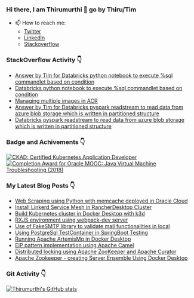 ### Hi there, I am Thirumurthi 👋 go by Thiru/Tim

- 📫 How to reach me: 
  - [Twitter](https://twitter.com/sthirumurthi)
  - [LinkedIn](https://www.linkedin.com/in/thirumurthis/)
  - [Stackoverflow](https://stackoverflow.com/users/3192775/tim)

### StackOverflow Activity 👇
<!-- STACKOVERFLOW:START -->
- [Answer by Tim for Databricks python notebook to execute %sql commandlet based on condition](https://stackoverflow.com/questions/73255533/databricks-python-notebook-to-execute-sql-commandlet-based-on-condition/73260658#73260658)
- [Databricks python notebook to execute %sql commandlet based on condition](https://stackoverflow.com/questions/73255533/databricks-python-notebook-to-execute-sql-commandlet-based-on-condition)
- [Managing multiple images in ACR](https://stackoverflow.com/questions/73250913/managing-multiple-images-in-acr)
- [Answer by Tim for Databricks pyspark readstream to read data from azure blob storage which is written in partitioned structure](https://stackoverflow.com/questions/73189786/databricks-pyspark-readstream-to-read-data-from-azure-blob-storage-which-is-writ/73202440#73202440)
- [Databricks pyspark readstream to read data from azure blob storage which is written in partitioned structure](https://stackoverflow.com/questions/73189786/databricks-pyspark-readstream-to-read-data-from-azure-blob-storage-which-is-writ)
<!-- STACKOVERFLOW:END -->

### Badge and Achivements 👇
<!--START_SECTION:badges-->
[![CKAD: Certified Kubernetes Application Developer](https://images.credly.com/size/110x110/images/f88d800c-5261-45c6-9515-0458e31c3e16/ckad_from_cncfsite.png)](http://www.credly.com/badges/7164445a-41e5-4412-9ed3-d29cbe65f536 "CKAD: Certified Kubernetes Application Developer")
[![Completion Award for Oracle MOOC: Java Virtual Machine Troubleshooting (2018)](https://images.credly.com/size/110x110/images/005a363c-b0a4-4f8a-85a3-64eafb7ad690/jvm.png)](http://www.credly.com/badges/cc359454-dbbb-410f-9b8a-2cf0f15dfe9d "Completion Award for Oracle MOOC: Java Virtual Machine Troubleshooting (2018)")
<!--END_SECTION:badges-->

### My Latest Blog Posts 👇
<!-- HASHNODE_BLOG:START -->
- [Web Scraping using Python with memcache deployed in Oracle Cloud](https://thirumurthi.hashnode.dev/web-scraping-using-python-with-memcache-deployed-in-oracle-cloud-cl6msqscv040lj2nvgd24f667)
- [Install Linkerd Service Mesh in RancherDesktop Cluster](https://thirumurthi.hashnode.dev/install-linkerd-service-mesh-in-rancherdesktop-cluster-cl5o2d1qp01athsnvdrdffyve)
- [Build Kubernetes cluster in Docker Desktop with k3d](https://thirumurthi.hashnode.dev/build-kubernetes-cluster-in-docker-desktop-with-k3d-cl5cx213l01jhvinv40s310cz)
- [RXJS environment using webpack-dev server](https://thirumurthi.hashnode.dev/rxjs-environment-using-webpack-dev-server-cl57cslrz0g58ownvhmayb0r8)
- [Use of FakeSMTP library to validate mail functionalities in local](https://thirumurthi.hashnode.dev/use-of-fakesmtp-library-to-validate-mail-functionalities-in-local-cl54ia6pr0cg8conv1kla65ec)
- [Using PostgreSql TestContainer in SpringBoot Testing](https://thirumurthi.hashnode.dev/using-postgresql-testcontainer-in-springboot-testing-cl4vmogts0gzo9vnvf8p4eago)
- [Running Apache ArtemisMq in Docker Desktop](https://thirumurthi.hashnode.dev/running-apache-artemismq-in-docker-desktop-cl4tcfcrs0a9p8unv93jqh974)
- [EIP pattern implementation using Apache Camel](https://thirumurthi.hashnode.dev/eip-pattern-implementation-using-apache-camel-cl4nsim60035lwfnvdkcq2734)
- [Distributed locking using Apache ZooKeeper and Apache Curator](https://thirumurthi.hashnode.dev/distributed-locking-using-apache-zookeeper-and-apache-curator-cl496tgyj0221r3nv7bfxd9j9)
- [Apache Zookeeper - creating Server Ensemble Using Docker Desktop](https://thirumurthi.hashnode.dev/apache-zookeeper-creating-server-ensemble-using-docker-desktop-cl48m173l00ltq2nv6z30ghb7)
<!-- HASHNODE_BLOG:END -->

### Git Activity 👇

[![Thirumurthi's GitHub stats](https://github-readme-stats.vercel.app/api?username=thirumurthis&show_icons=true&theme=radical)](https://github.com/anuraghazra/github-readme-stats)


<!--
**thirumurthis/thirumurthis** is a ✨ _special_ ✨ repository because its `README.md` (this file) appears on your GitHub profile.

Here are some ideas to get you started:

- 🔭 I’m currently working on ...
- 🌱 I’m currently learning ...
- 👯 I’m looking to collaborate on ...
- 🤔 I’m looking for help with ...
- 💬 Ask me about ...
- 📫 How to reach me: ...
- 😄 Pronouns: ...
- ⚡ Fun fact: ...
-->
